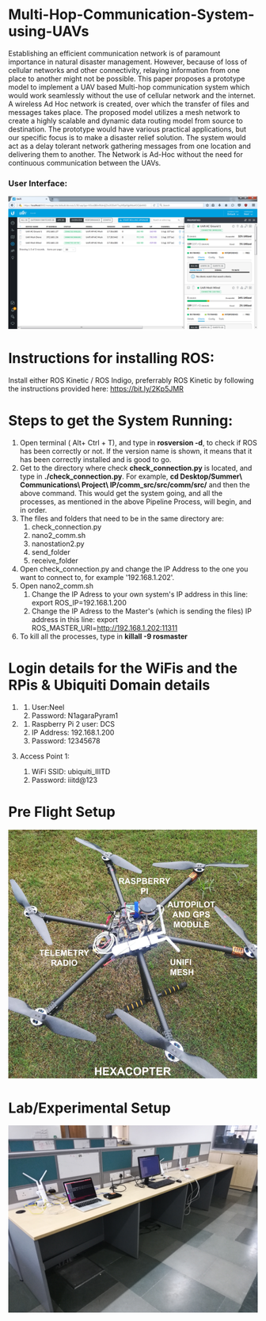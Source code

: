 # Multi-Hop-Communication-System-using-UAVs
Establishing an efficient communication network is of paramount importance in natural disaster management. However, because of loss of cellular networks and other connectivity, relaying information from one place to another might not be possible. This paper proposes a prototype model to implement a UAV based Multi-hop communication system which would work seamlessly without the use of cellular network and the internet. A wireless Ad Hoc network is created, over which the transfer of files and messages takes place. The proposed model utilizes a mesh network to create a highly scalable and dynamic data routing model from source to destination. The prototype would have various practical applications, but our specific focus is to make a disaster relief solution. The system would act as a delay tolerant network gathering messages from one location and delivering them to another. The Network is Ad-Hoc without the need for continuous communication between the UAVs.


### User Interface:
![](Screenshots/Unifi1.png)

# Instructions for installing ROS:
Install either ROS Kinetic / ROS Indigo, preferrably ROS Kinetic by following the instructions provided here: https://bit.ly/2Kp5JMR

# Steps to get the System Running:
1. Open terminal ( Alt+ Ctrl + T), and type in **rosversion -d**, to check if ROS has been correctly or not.
   If the version name is shown, it means that it has been correctly installed and is good to go.
2. Get to the directory where check **check_connection.py** is located, and type in **./check_connection.py**.
   For example, **cd Desktop/Summer\ Communications\ Project\ IP/comm_src/src/comm/src/** and then the above command.
   This would get the system going, and all the processes, as mentioned in the above Pipeline Process, will begin, and in order.
3. The files and folders that need to be in the same directory are: 
      1. check_connection.py
      2. nano2_comm.sh
      3. nanostation2.py
      4. send_folder
      5. receive_folder
4. Open check_connection.py and change the IP Address to the one you want to connect to, for example '192.168.1.202'.  
5. Open nano2_comm.sh
   1. Change the IP Adress to your own system's IP address in this line: export ROS_IP=192.168.1.200
   2. Change the IP Adress to the Master's (which is sending the files) IP address in this line: export ROS_MASTER_URI=http://192.168.1.202:11311
4. To kill all the processes, type in **killall -9 rosmaster**

# Login details for the WiFis and the RPis & Ubiquiti Domain details

1. 1. User:Neel
   2. Password: N1agaraPyram1

2. 1. Raspberry Pi
   2  user: DCS
   3. IP Address: 192.168.1.200
   4. Password: 12345678

3. Access Point 1:
   1. WiFi SSID: ubiquiti_IIITD
   2. Password: iiitd@123
   
   
# Pre Flight Setup   
![](Screenshots/Drone.png)  

# Lab/Experimental Setup
![](Screenshots/ab.jpg)  
